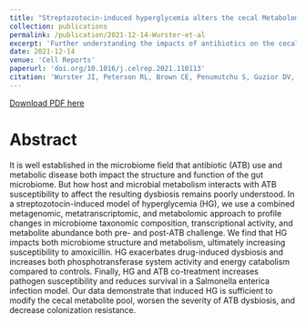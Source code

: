 ```yaml
---
title: "Streptozotocin-induced hyperglycemia alters the cecal Metabolome and exacerbates antibiotic-induced dysbiosis"
collection: publications
permalink: /publication/2021-12-14-Wurster-et-al
excerpt: 'Further understanding the impacts of antibiotics on the cecal microbiome and metabolome in the context of hyperglycemia.'
date: 2021-12-14
venue: 'Cell Reports'
paperurl: 'doi.org/10.1016/j.celrep.2021.110113'
citation: 'Wurster JI, Peterson RL, Brown CE, Penumutchu S, Guzior DV, Neugebauer K, Sano WH, Sebastian MM, Quinn RA, Belenky P. 2021. Streptozotocin-induced hyperglycemia alters the cecal metabolome and exacerbates antibiotic-induced dysbiosis. Cell Rep 37(11):110113.'
---
```

[Download PDF here](http://guziordo.github.io/files/Wurster_et_al_2021.pdf)

# Abstract

It is well established in the microbiome field that antibiotic (ATB) use and metabolic disease both impact the structure and function of the gut microbiome. But how host and microbial metabolism interacts with ATB susceptibility to affect the resulting dysbiosis remains poorly understood. In a streptozotocin-induced model of hyperglycemia (HG), we use a combined metagenomic, metatranscriptomic, and metabolomic approach to profile changes in microbiome taxonomic composition, transcriptional activity, and metabolite abundance both pre- and post-ATB challenge. We find that HG impacts both microbiome structure and metabolism, ultimately increasing susceptibility to amoxicillin. HG exacerbates drug-induced dysbiosis and increases both phosphotransferase system activity and energy catabolism compared to controls. Finally, HG and ATB co-treatment increases pathogen susceptibility and reduces survival in a Salmonella enterica infection model. Our data demonstrate that induced HG is sufficient to modify the cecal metabolite pool, worsen the severity of ATB dysbiosis, and decrease colonization resistance.

